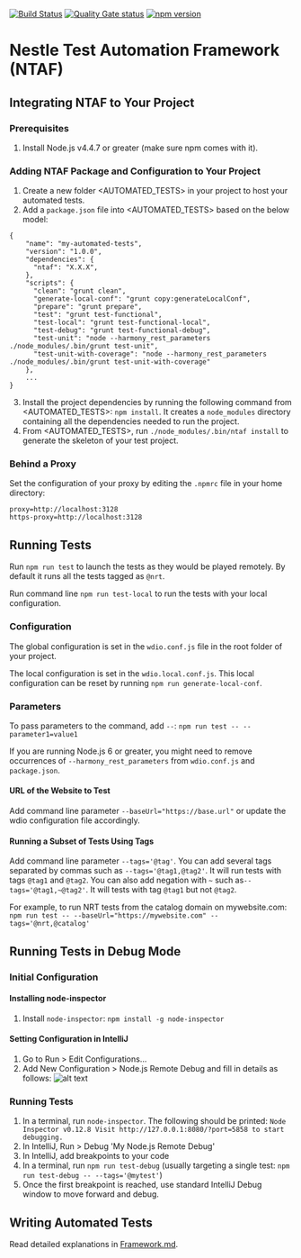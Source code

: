 [![Build Status](https://travis-ci.org/nespresso/ntaf.svg?branch=master)](https://travis-ci.org/nespresso/ntaf)
[![Quality Gate status](https://sonarqube.com/api/badges/gate?key=ntaf)](https://sonarqube.com/dashboard/index/natf)
[![npm version](https://badge.fury.io/js/ntaf.svg)](https://badge.fury.io/js/ntaf)

# Nestle Test Automation Framework (NTAF)

## Integrating NTAF to Your Project

### Prerequisites
1. Install Node.js v4.4.7 or greater (make sure npm comes with it).


### Adding NTAF Package and Configuration to Your Project
1. Create a new folder <AUTOMATED_TESTS> in your project to host your automated tests.
2. Add a `package.json` file into <AUTOMATED_TESTS> based on the below model:
```
{
    "name": "my-automated-tests",
    "version": "1.0.0",
    "dependencies": {
      "ntaf": "X.X.X",
    },
    "scripts": {
      "clean": "grunt clean",
      "generate-local-conf": "grunt copy:generateLocalConf",
      "prepare": "grunt prepare",
      "test": "grunt test-functional",
      "test-local": "grunt test-functional-local",
      "test-debug": "grunt test-functional-debug",
      "test-unit": "node --harmony_rest_parameters ./node_modules/.bin/grunt test-unit",
      "test-unit-with-coverage": "node --harmony_rest_parameters ./node_modules/.bin/grunt test-unit-with-coverage"
    },
    ...
}    
```
3. Install the project dependencies by running the following command from <AUTOMATED_TESTS>: `npm install`. It creates a `node_modules` directory containing all the dependencies needed to run the project.
4. From <AUTOMATED_TESTS>, run `./node_modules/.bin/ntaf install` to generate the skeleton of your test project.

### Behind a Proxy
Set the configuration of your proxy by editing the `.npmrc` file in your home directory:
```
proxy=http://localhost:3128
https-proxy=http://localhost:3128
```


## Running Tests
Run `npm run test` to launch the tests as they would be played remotely.
By default it runs all the tests tagged as `@nrt`.

Run command line `npm run test-local` to run the tests with your local configuration.

### Configuration
The global configuration is set in the `wdio.conf.js` file in the root folder of your project.

The local configuration is set in the `wdio.local.conf.js`. This local configuration can be reset by running `npm run generate-local-conf`.

### Parameters
To pass parameters to the command, add `--`: `npm run test -- --parameter1=value1`

If you are running Node.js 6 or greater, you might need to remove occurrences of `--harmony_rest_parameters` from 
`wdio.conf.js` and `package.json`.

#### URL of the Website to Test
Add command line parameter `--baseUrl="https://base.url"` or update the wdio configuration file accordingly.

#### Running a Subset of Tests Using Tags
Add command line parameter `--tags='@tag'`.
You can add several tags separated by commas such as `--tags='@tag1,@tag2'`. It will run tests with tags `@tag1` and `@tag2`.
You can also add negation with `~` such as`--tags='@tag1,~@tag2'`. It will tests with tag `@tag1` but not `@tag2`.

For example, to run NRT tests from the catalog domain on mywebsite.com:
`npm run test -- --baseUrl="https://mywebsite.com" --tags='@nrt,@catalog'`


## Running Tests in Debug Mode

### Initial Configuration

#### Installing node-inspector
1. Install `node-inspector`: `npm install -g node-inspector`

#### Setting Configuration in IntelliJ
1. Go to Run > Edit Configurations...
1. Add New Configuration > Node.js Remote Debug and fill in details as follows:
![alt text](https://github.com/nespresso/ntaf/blob/master/template/doc/resources/intellij-debug-configuration.png "Name: My Node.js Remote Debug / Host: 127.0.0.1 / Port: 5859")

### Running Tests
1. In a terminal, run `node-inspector`. The following should be printed:
`Node Inspector v0.12.8
 Visit http://127.0.0.1:8080/?port=5858 to start debugging.
`
1. In IntelliJ, Run > Debug 'My Node.js Remote Debug'
1. In IntelliJ, add breakpoints to your code
1. In a terminal, run `npm run test-debug` (usually targeting a single test: `npm run test-debug -- --tags='@mytest'`)
1. Once the first breakpoint is reached, use standard IntelliJ Debug window to move forward and debug.


## Writing Automated Tests
Read detailed explanations in [Framework.md](https://github.com/nespresso/ntaf/blob/master/template/doc/Framework.md).
